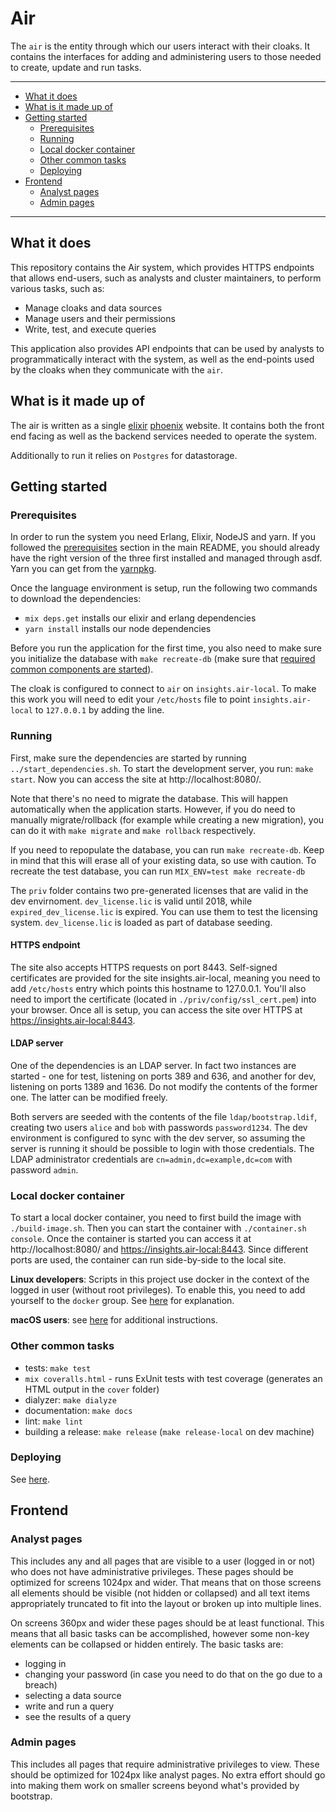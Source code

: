 # Air

The `air` is the entity through which our users interact with their cloaks.
It contains the interfaces for adding and administering users to those
needed to create, update and run tasks.

----------------------

- [What it does](#what-it-does)
- [What is it made up of](#what-is-it-made-up-of)
- [Getting started](#getting-started)
    - [Prerequisites](#prerequisites)
    - [Running](#running)
    - [Local docker container](#local-docker-container)
    - [Other common tasks](#other-common-tasks)
    - [Deploying](#deploying)
- [Frontend](#frontend)
  - [Analyst pages](#analyst-pages)
  - [Admin pages](#admin-pages)

----------------------

## What it does

This repository contains the Air system, which provides HTTPS endpoints that allows end-users, such as analysts and cluster maintainers, to perform various tasks, such as:

- Manage cloaks and data sources
- Manage users and their permissions
- Write, test, and execute queries

This application also provides API endpoints that can be used by analysts to programmatically interact with
the system, as well as the end-points used by the cloaks when they communicate with the `air`.


## What is it made up of

The air is written as a single [elixir](elixir-lang.org/) [phoenix](www.phoenixframework.org) website. It
contains both the front end facing as well as the backend services needed to operate the system.

Additionally to run it relies on `Postgres` for datastorage.


## Getting started

### Prerequisites

In order to run the system you need Erlang, Elixir, NodeJS and yarn. If you followed the
[prerequisites](../README.md#prerequisites) section in the main README, you should
already have the right version of the three first installed and managed through asdf.
Yarn you can get from the [yarnpkg](https://yarnpkg.com/).

Once the language environment is setup, run the following two commands to download the dependencies:

- `mix deps.get` installs our elixir and erlang dependencies
- `yarn install` installs our node dependencies

Before you run the application for the first time, you also need to make sure you initialize the database
with `make recreate-db`
(make sure that [required common components are started](../README.md#starting-the-required-components)).

The cloak is configured to connect to `air` on `insights.air-local`. To make this work you will need
to edit your `/etc/hosts` file to point `insights.air-local` to `127.0.0.1` by adding the line.


### Running

First, make sure the dependencies are started by running `../start_dependencies.sh`. To start the development server, you run: `make start`. Now you can access the
site at http://localhost:8080/.

Note that there's no need to migrate the database. This will happen automatically when the application starts.
However, if you do need to manually migrate/rollback (for example while creating a new migration), you can do
it with `make migrate` and `make rollback` respectively.

If you need to repopulate the database, you can run `make recreate-db`. Keep in mind that this will erase all
of your existing data, so use with caution. To recreate the test database, you can run `MIX_ENV=test make recreate-db`

The `priv` folder contains two pre-generated licenses that are valid in the dev envirnoment. `dev_license.lic` is valid
until 2018, while `expired_dev_license.lic` is expired. You can use them to test the licensing system. `dev_license.lic`
is loaded as part of database seeding.

#### HTTPS endpoint

The site also accepts HTTPS requests on port 8443. Self-signed certificates are provided for the site insights.air-local, meaning you need to add `/etc/hosts` entry which points this hostname to 127.0.0.1. You'll also need to import the certificate (located in `./priv/config/ssl_cert.pem`) into your browser. Once all is setup, you can access the site over HTTPS at https://insights.air-local:8443.

#### LDAP server

One of the dependencies is an LDAP server. In fact two instances are started - one for test, listening on ports 389 and
636, and another for dev, listening on ports 1389 and 1636. Do not modify the contents of the former one. The latter
can be modified freely.

Both servers are seeded with the contents of the file `ldap/bootstrap.ldif`, creating two users `alice` and `bob` with
passwords `password1234`. The dev environment is configured to sync with the dev server, so assuming the server is
running it should be possible to login with those credentials. The LDAP administrator credentials are
`cn=admin,dc=example,dc=com` with password `admin`.

### Local docker container

To start a local docker container, you need to first build the image with `./build-image.sh`. Then you can start the container with `./container.sh console`. Once the container is started you can access it at http://localhost:8080/ and https://insights.air-local:8443. Since different ports are used, the container can run side-by-side to the local site.

__Linux developers__: Scripts in this project use docker in the context of the logged in user (without root
privileges). To enable this, you need to add yourself to the `docker` group. See
[here](http://askubuntu.com/a/477554) for explanation.

__macOS users__: see [here](../macos_docker.md) for additional instructions.

### Other common tasks

- tests: `make test`
- `mix coveralls.html` - runs ExUnit tests with test coverage (generates an HTML output in the `cover` folder)
- dialyzer: `make dialyze`
- documentation: `make docs`
- lint: `make lint`
- building a release: `make release` (`make release-local` on dev machine)

### Deploying

See [here](../README.md#deploying).

## Frontend

### Analyst pages

This includes any and all pages that are visible to a user (logged in or not) who does not have administrative
privileges. These pages should be optimized for screens 1024px and wider. That means that on those screens all
elements should be visible (not hidden or collapsed) and all text items appropriately truncated to fit into the
layout or broken up into multiple lines.

On screens 360px and wider these pages should be at least functional. This means that all basic tasks can be
accomplished, however some non-key elements can be collapsed or hidden entirely. The basic tasks are:

* logging in
* changing your password (in case you need to do that on the go due to a breach)
* selecting a data source
* write and run a query
* see the results of a query

### Admin pages

This includes all pages that require administrative privileges to view. These should be optimized for 1024px like
analyst pages. No extra effort should go into making them work on smaller screens beyond what's provided by
bootstrap.
